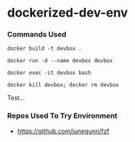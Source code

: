 # dockerized-dev-env

### Commands Used
```
docker build -t devbox .

docker run -d --name devbox devbox

docker exec -it devbox bash

docker kill devbox; docker rm devbox
```

Test...

### Repos Used To Try Environment
* https://github.com/junegunn/fzf
